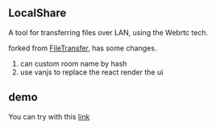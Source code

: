 ## LocalShare 

A tool for transferring files over LAN, using the Webrtc tech.

forked from [FileTransfer](https://github.com/WindrunnerMax/FileTransfer), has some changes.

1. can custom room name by hash
2. use vanjs to replace the react render the ui

## demo 

You can try with this [link](https://share.zackdk.com/)



